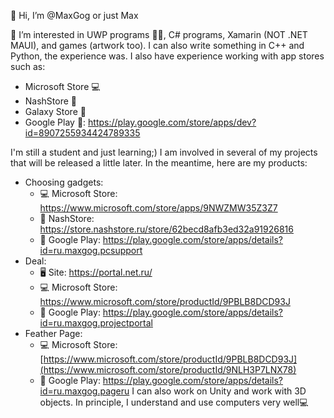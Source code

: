 👋 Hi, I’m @MaxGog or just Max

👀 I’m interested in UWP programs 🐱‍👤, C# programs, Xamarin (NOT .NET MAUI), and games (artwork too). I can also write something in C++ and Python, the experience was. I also have experience working with app stores such as:
- Microsoft Store 💻
- NashStore 📱
- Galaxy Store 📱
- Google Play 📱: https://play.google.com/store/apps/dev?id=8907255934424789335

I'm still a student and just learning;) I am involved in several of my projects that will be released a little later. In the meantime, here are my products:
- Choosing gadgets:
     * 💻 Microsoft Store: https://www.microsoft.com/store/apps/9NWZMW35Z3Z7
     * 📱 NashStore: https://store.nashstore.ru/store/62becd8afb3ed32a91926816
     * 📱 Google Play: https://play.google.com/store/apps/details?id=ru.maxgog.pcsupport
- Deal:
     * 🖥 Site: https://portal.net.ru/
     * 💻 Microsoft Store: https://www.microsoft.com/store/productId/9PBLB8DCD93J
     * 📱 Google Play: https://play.google.com/store/apps/details?id=ru.maxgog.projectportal
- Feather Page:
     * 💻 Microsoft Store: [https://www.microsoft.com/store/productId/9PBLB8DCD93J](https://www.microsoft.com/store/productId/9NLH3P7LNX78)
     * 📱 Google Play: https://play.google.com/store/apps/details?id=ru.maxgog.pageru
I can also work on Unity and work with 3D objects. In principle, I understand and use computers very well💻
